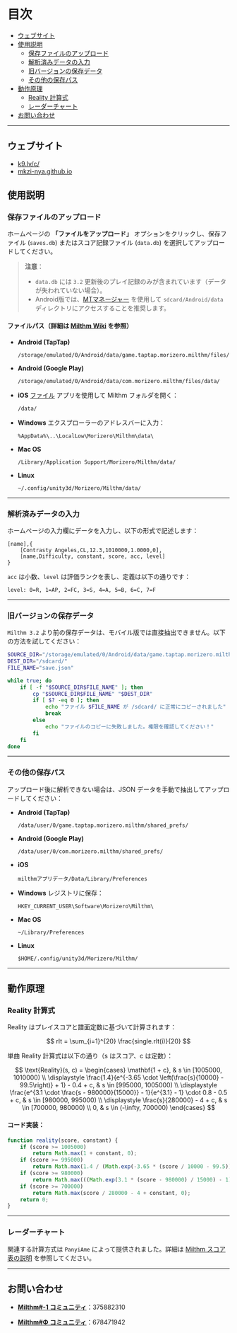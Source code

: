 
# 目次
- [ウェブサイト](#ウェブサイト)
- [使用説明](#使用説明)
  - [保存ファイルのアップロード](#保存ファイルのアップロード)
  - [解析済みデータの入力](#解析済みデータの入力)
  - [旧バージョンの保存データ](#旧バージョンの保存データ)
  - [その他の保存パス](#その他の保存パス)
- [動作原理](#動作原理)
  - [Reality 計算式](#reality-計算式)
  - [レーダーチャート](#レーダーチャート)
- [お問い合わせ](#お問い合わせ)

---

## ウェブサイト
  - [k9.lv/c/](http://k9.lv/c/)
  - [mkzi-nya.github.io](https://mkzi-nya.github.io/milthm-calculator-web/index_en.html)

## 使用説明

### 保存ファイルのアップロード

ホームページの **「ファイルをアップロード」** オプションをクリックし、保存ファイル (`saves.db`) またはスコア記録ファイル (`data.db`) を選択してアップロードしてください。

> **注意**：
> - `data.db` には `3.2` 更新後のプレイ記録のみが含まれています（データが失われていない場合）。
> - Android版では、[MTマネージャー](https://mt2.cn/) を使用して `sdcard/Android/data` ディレクトリにアクセスすることを推奨します。

#### **ファイルパス（詳細は [Milthm Wiki](https://milthm.fandom.com/wiki/Data_File) を参照）**

- **Android (TapTap)**
  ```text
  /storage/emulated/0/Android/data/game.taptap.morizero.milthm/files/data/
  ```
- **Android (Google Play)**
  ```text
  /storage/emulated/0/Android/data/com.morizero.milthm/files/data/
  ```
- **iOS**
  [ファイル](https://support.apple.com/ja-jp/102570) アプリを使用して Milthm フォルダを開く：
  ```text
  /data/
  ```
- **Windows**
  エクスプローラーのアドレスバーに入力：
  ```text
  %AppData%\..\LocalLow\Morizero\Milthm\data\
  ```
- **Mac OS**
  ```text
  /Library/Application Support/Morizero/Milthm/data/
  ```
- **Linux**
  ```text
  ~/.config/unity3d/Morizero/Milthm/data/
  ```

---

### 解析済みデータの入力

ホームページの入力欄にデータを入力し、以下の形式で記述します：

```text
[name],{
    [Contrasty Angeles,CL,12.3,1010000,1.0000,0],
    [name,Difficulty, constant, score, acc, level]
}
```

`acc` は小数、`level` は評価ランクを表し、定義は以下の通りです：

```text
level: 0=R, 1=AP, 2=FC, 3=S, 4=A, 5=B, 6=C, 7=F
```

---

### 旧バージョンの保存データ

`Milthm 3.2` より前の保存データは、モバイル版では直接抽出できません。以下の方法を試してください：

```sh
SOURCE_DIR="/storage/emulated/0/Android/data/game.taptap.morizero.milthm/files/"
DEST_DIR="/sdcard/"
FILE_NAME="save.json"

while true; do
    if [ -f "$SOURCE_DIR$FILE_NAME" ]; then
        cp "$SOURCE_DIR$FILE_NAME" "$DEST_DIR"
        if [ $? -eq 0 ]; then
            echo "ファイル $FILE_NAME が /sdcard/ に正常にコピーされました"
            break
        else
            echo "ファイルのコピーに失敗しました。権限を確認してください！"
        fi
    fi
done
```

---

### その他の保存パス

アップロード後に解析できない場合は、JSON データを手動で抽出してアップロードしてください：

- **Android (TapTap)**
  ```text
  /data/user/0/game.taptap.morizero.milthm/shared_prefs/
  ```
- **Android (Google Play)**
  ```text
  /data/user/0/com.morizero.milthm/shared_prefs/
  ```
- **iOS**
  ```text
  milthmアプリデータ/Data/Library/Preferences
  ```
- **Windows**
  レジストリに保存：
  ```text
  HKEY_CURRENT_USER\Software\Morizero\Milthm\
  ```
- **Mac OS**
  ```text
  ~/Library/Preferences
  ```
- **Linux**
  ```text
  $HOME/.config/unity3d/Morizero/Milthm/
  ```

---

## 動作原理

### Reality 計算式

Reality はプレイスコアと譜面定数に基づいて計算されます：

$$
rlt = \sum_{i=1}^{20} \frac{single.rlt(i)}{20}
$$

単曲 Reality 計算式は以下の通り（s はスコア、c は定数）：

$$
\text{Reality}(s, c) =
\begin{cases} 
\mathbf{1 + c}, & s \in [1005000, 1010000) \\
\displaystyle \frac{1.4}{e^{-3.65 \cdot \left(\frac{s}{10000} - 99.5\right)} + 1} - 0.4 + c, 
& s \in [995000, 1005000) \\
\displaystyle \frac{e^{3.1 \cdot \frac{s - 980000}{15000}} - 1}{e^{3.1} - 1} \cdot 0.8 - 0.5 + c, 
& s \in [980000, 995000) \\
\displaystyle \frac{s}{280000} - 4 + c, & s \in [700000, 980000) \\
0, & s \in (-\infty, 700000)
\end{cases}
$$

#### コード実装：
```js
function reality(score, constant) {
    if (score >= 1005000)
        return Math.max(1 + constant, 0);
    if (score >= 995000) 
        return Math.max(1.4 / (Math.exp(-3.65 * (score / 10000 - 99.5)) + 1) - 0.4 + constant, 0);
    if (score >= 980000) 
        return Math.max(((Math.exp(3.1 * (score - 980000) / 15000) - 1) / (Math.exp(3.1) - 1)) * 0.8 - 0.5 + constant, 0);
    if (score >= 700000) 
        return Math.max(score / 280000 - 4 + constant, 0);
    return 0;
}
```

---

### レーダーチャート

関連する計算方式は `PanyiAme` によって提供されました。詳細は [Milthm スコア表の説明](https://wwp.lanzoup.com/iZ59A2j8nbpe) を参照してください。

---

## お問い合わせ

- **[Milthm#-1 コミュニティ](https://qm.qq.com/q/Utb6sNDvki)**：375882310

- **[Milthm#Φ コミュニティ](https://qm.qq.com/q/fIErsKKz3a)**：678471942


